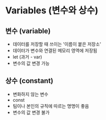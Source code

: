 # Variables (변수와 상수)

## 변수 (variable)
- 데이터를 저장할 때 쓰이는 '이름이 붙은 저장소'
- 데이터가 변수와 연결된 메모리 영역에 저장됨
- let (과거 - var)
- 변수의 값 변경 가능

## 상수 (constant)
- 변화하지 않는 변수
- const
- 팀이나 본인의 규칙에 따르는 명명이 좋음
- 변수의 값 변경 불가